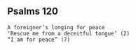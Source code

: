 ## Psalms 120

```
A foreigner’s longing for peace
‘Rescue me from a deceitful tongue’ (2)
“I am for peace” (7)
```

